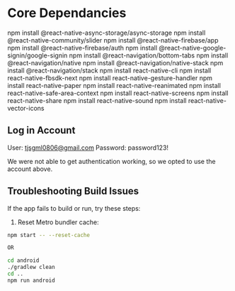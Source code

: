 # Core Dependancies

npm install @react-native-async-storage/async-storage
npm install @react-native-community/slider
npm install @react-native-firebase/app
npm install @react-native-firebase/auth
npm install @react-native-google-signin/google-signin
npm install @react-navigation/bottom-tabs
npm install @react-navigation/native
npm install @react-navigation/native-stack
npm install @react-navigation/stack
npm install react-native-cli
npm install react-native-fbsdk-next
npm install react-native-gesture-handler
npm install react-native-paper
npm install react-native-reanimated
npm install react-native-safe-area-context
npm install react-native-screens
npm install react-native-share
npm install react-native-sound
npm install react-native-vector-icons

## Log in Account

User: tjsgml0806@gmail.com 
Password: password123!

We were not able to get authentication working, so we opted to use the account above.

## Troubleshooting Build Issues

If the app fails to build or run, try these steps:

1. Reset Metro bundler cache:

```bash
npm start -- --reset-cache

OR

cd android
./gradlew clean
cd ..
npm run android
```

